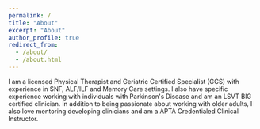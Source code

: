 ```yaml
---
permalink: /
title: "About"
excerpt: "About"
author_profile: true
redirect_from: 
  - /about/
  - /about.html
---
```


<p style="font-size:0.9em">I am a licensed Physical Therapist and Geriatric Certified Specialist (GCS) with experience in SNF, ALF/ILF and Memory Care settings. I also have specific experience working with individuals with Parkinson's Disease and am an LSVT BIG certified clinician. In addition to being passionate about working with older adults, I also love mentoring developing clinicians and am a APTA Credentialed Clinical Instructor.</p>
